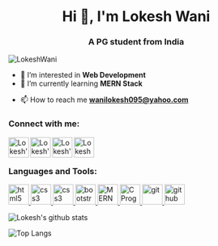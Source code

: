 
<h1 align="center">Hi 👋, I'm Lokesh Wani</h1>
<h3 align="center">A PG student from India</h3>

<p align="left"> <img src="https://komarev.com/ghpvc/?username=stellar-droid&label=Profile%20views&color=0e75b6&style=flat" alt="LokeshWani" /> </p>




- 👀 I’m interested in **Web Development**
- 🌱 I’m currently learning **MERN Stack**
<!-- - 💞️ I’m looking to collaborate on any **Full stack Web Development Projects** -->
- 📫 How to reach me **wanilokesh095@yahoo.com**

<h3 align="left">Connect with me:</h3>
<a href="www.linkedin.com/in/lokeshwani04">
  <img align="left" alt="Lokesh's Linkein" width="40" height="40" src="https://img.icons8.com/color/48/fa314a/linkedin.png"/>
</a>
<a href="https://www.hackerrank.com/stellar_droid">
  <img align="left" alt="Lokesh's Hackerrank"  width="40" height="40" src="https://upload.wikimedia.org/wikipedia/commons/thumb/4/40/HackerRank_Icon-1000px.png/330px-HackerRank_Icon-1000px.png" />
</a>
<a href="https://www.instagram.com/_iamlokeshwani_/">
  <img align="left" alt="Lokesh's instagram" width="40" height="40" src="https://img.icons8.com/fluency/48/000000/instagram-new.png"/>
</a>
<a href="https://www.facebook.com/lokesh.wani.5/">
  <img align="left" alt="Lokesh Wani's Facebook" width="40" height="40" src="https://img.icons8.com/fluency/48/000000/facebook-new.png"/>
</a>


<br/>
<br/>

<h3 align="left">Languages and Tools:</h3>
<p align="left"> 
  <a href="https://www.w3.org/html/" target="_blank">
    <img src="https://img.icons8.com/color/48/000000/html-5--v1.png" alt="html5" width="40" height="40"/>
  </a>
  <a href="https://www.w3schools.com/css/" target="_blank">
    <img src="https://img.icons8.com/color/48/000000/css3.png" alt="css3" width="40" height="40"/>
  </a> 
  <a href="https://www.w3schools.com/js/" target="_blank">
    <img src="https://img.icons8.com/color/50/000000/javascript--v1.png" alt="css3" width="40" height="40"/>
  </a> 
  <a href="https://getbootstrap.com" target="_blank">
    <img src="https://img.icons8.com/color/48/000000/bootstrap.png" alt="bootstrap" width="40" height="40"/>
  </a>
  <a href="https://www.geeksforgeeks.org/mern-stack/" target="_blank">
    <img src="https://upload.wikimedia.org/wikipedia/commons/9/94/MERN-logo.png" alt="MERN Stack" width="auto" height="40"/> 
  </a>
  <a href="https://www.cprogramming.com/" target="_blank">
    <img src="https://www.pngkit.com/png/full/101-1010012_c-programming-icon-c-programming-language-logo.png" alt="C Program" height="40"/> 
  </a> 
  
  
  <a href="https://git-scm.com/" target="_blank">
    <img src="https://img.icons8.com/color/48/4a90e2/git.png" alt="git" width="40" height="40"/> 
  </a>
  <a href="https://github.com/" target="_blank">
    <img src="https://www.logo.wine/a/logo/GitHub/GitHub-Icon-White-Logo.wine.svg" alt="github" width="40" height="40"/> 
  </a> 
</p>

![Lokesh's github stats](https://github-readme-stats.vercel.app/api?username=LokeshWani&show_icons=true&title_color=0299da&icon_color=ff5e00&text_color=2ee300&bg_color=fff0)

![Top Langs](https://github-readme-stats.vercel.app/api/top-langs/?username=LokeshWani&langs_count=8&layout=compact&text_color=2ee300&bg_color=fff0)
